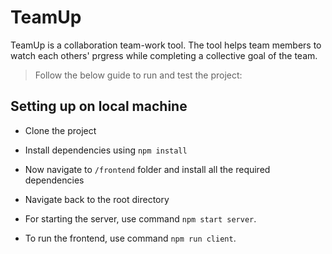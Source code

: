 # TeamUp
 TeamUp is a collaboration team-work tool. The tool helps team members to watch each others' prgress while completing a collective goal of the team.

> Follow the below guide to run and test the project:
## Setting up on local machine
- Clone the project

-  Install dependencies using `npm install`

-  Now navigate to `/frontend` folder and install all the required dependencies

-  Navigate back to the root directory

-  For starting the server, use command `npm start server`.

-  To run the frontend, use command `npm run client`. 
